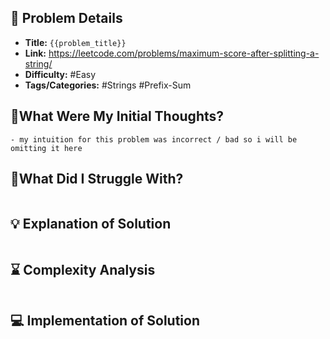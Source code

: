 ## 📝 Problem Details

- **Title:** `{{problem_title}}`
- **Link:** https://leetcode.com/problems/maximum-score-after-splitting-a-string/
- **Difficulty:** #Easy 
- **Tags/Categories:** #Strings #Prefix-Sum 

## 💭What Were My Initial Thoughts?

```
- my intuition for this problem was incorrect / bad so i will be omitting it here 
```

## 🤔What Did I Struggle With?

```

```

## 💡 Explanation of Solution

```

```

## ⌛ Complexity Analysis

```

```

## 💻 Implementation of Solution

```cpp

```